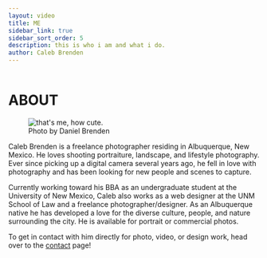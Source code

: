 ```yaml
---
layout: video
title: ME
sidebar_link: true
sidebar_sort_order: 5
description: this is who i am and what i do.
author: Caleb Brenden
---
```


<h1 class="page-title" style="padding-top: 1rem;">ABOUT</h1>

<div id="split-div-wrapper">

<div id="left-div">

<figure class="image">
	<img src="{{ site.baseurl }}/images/caleb.jpg" alt="that's me, how cute.">
  <figcaption>Photo by Daniel Brenden</figcaption>
</figure>


</div>

<div id="right-div">
<p>Caleb Brenden is a freelance photographer residing in Albuquerque, New Mexico. He loves shooting portraiture, landscape, and lifestyle photography. Ever since picking up a digital camera several years ago, he fell in love with photography and has been looking for new people and scenes to capture.</p> 
<p>Currently working toward his BBA as an undergraduate student at the University of New Mexico, Caleb also works as a web designer at the UNM School of Law and a freelance photographer/designer. As an Albuquerque native he has developed a love for the diverse culture, people, and nature surrounding the city. He is available for portrait or commercial photos.</p> 
<p>To get in contact with him directly for photo, video, or design work, head over to the <a href="{{site.baseurl}}/contact.html" alt="Contact Page">contact</a> page!</p>
</div>
</div>


